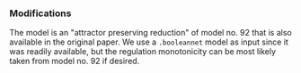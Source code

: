 ### Modifications

The model is an "attractor preserving reduction" of model no. 92 that is also available in the original paper. We use a `.booleannet` model as input since it was readily available, but the regulation monotonicity can be most likely taken from model no. 92 if desired. 